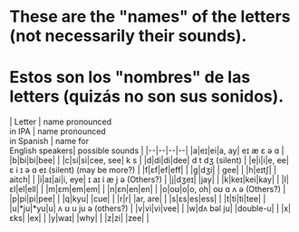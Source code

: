 # These are the "names" of the letters (not necessarily their sounds).   
# Estos son los "nombres" de las letters (quizás no son sus sonidos).   

| Letter | name pronounced<BR>in IPA | name pronounced<BR>in Spanish | name for<BR>English speakers| possible sounds |
|--|--|--|--|
|a|eɪ|ei|a, ay| eɪ æ ɛ ə ɑ |
|b|bi|bi|bee|      |
|c|si|si|cee, see| k s |
|d|di|di|dee|  d t dʒ  (silent) |
|e|i|i|e, ee| ɛ i ɪ ə ɑ eɪ (silent) (may be more?) | 
|f|ɛf|ef|eff|      |
|g|dʒi| | gee|      |
|h|eɪtʃ| | aitch|      |
|i|aɪ|ai|i, eye| ɪ aɪ i æ j ə (Others?) | 
|j|dʒeɪ| |jay|    |
|k|keɪ|kei|kay|    |
|l|ɛl|el|ell|    |
|m|ɛm|em|em|    |
|n|ɛn|en|en|    |
|o|oʊ|o|o, oh| oʊ ɑ ʌ ə (Others?) | 
|p|pi|pi|pee|    |
|q|kyu| |cue|    |
|r|r| |ar, are|    |
|s|ɛs|es|ess|    |
|t|ti|ti|tee|    |
|u|*ju|*yu|u| ʌ ʊ u ju ə (others?) |
|v|vi|vi|vee|    |
|w|dʌ bəl ju| |double-u|    |
|x|ɛks| |ex|    |
|y|waɪ| |why|     |
|z|zi| |zee|    |
